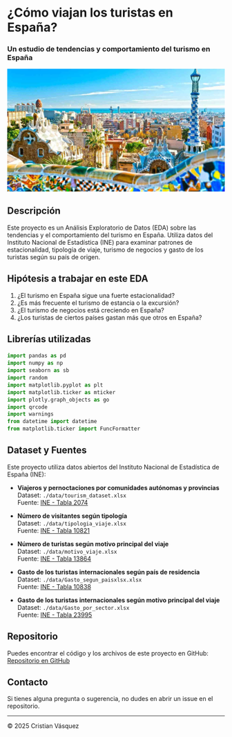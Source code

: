 # ¿Cómo viajan los turistas en España?

### Un estudio de tendencias y comportamiento del turismo en España

![Turismo](./src/Imagenes/Turismo_banner.png)

## Descripción
Este proyecto es un Análisis Exploratorio de Datos (EDA) sobre las tendencias y el comportamiento del turismo en España. Utiliza datos del Instituto Nacional de Estadística (INE) para examinar patrones de estacionalidad, tipología de viaje, turismo de negocios y gasto de los turistas según su país de origen.

## Hipótesis a trabajar en este EDA
1. ¿El turismo en España sigue una fuerte estacionalidad?
2. ¿Es más frecuente el turismo de estancia o la excursión?
3. ¿El turismo de negocios está creciendo en España?
4. ¿Los turistas de ciertos países gastan más que otros en España?

## Librerías utilizadas
```python
import pandas as pd
import numpy as np
import seaborn as sb
import random
import matplotlib.pyplot as plt
import matplotlib.ticker as mticker 
import plotly.graph_objects as go
import qrcode
import warnings
from datetime import datetime
from matplotlib.ticker import FuncFormatter
```

## Dataset y Fuentes
Este proyecto utiliza datos abiertos del Instituto Nacional de Estadística de España (INE):

- **Viajeros y pernoctaciones por comunidades autónomas y provincias**  
  Dataset: `./data/tourism_dataset.xlsx`  
  Fuente: [INE - Tabla 2074](https://www.ine.es/jaxiT3/Tabla.htm?t=2074)
  
- **Número de visitantes según tipología**  
  Dataset: `./data/tipologia_viaje.xlsx`  
  Fuente: [INE - Tabla 10821](https://www.ine.es/jaxiT3/Tabla.htm?t=10821)
  
- **Número de turistas según motivo principal del viaje**  
  Dataset: `./data/motivo_viaje.xlsx`  
  Fuente: [INE - Tabla 13864](https://www.ine.es/jaxiT3/Tabla.htm?t=13864)
  
- **Gasto de los turistas internacionales según país de residencia**  
  Dataset: `./data/Gasto_segun_paisxlsx.xlsx`  
  Fuente: [INE - Tabla 10838](https://www.ine.es/jaxiT3/Tabla.htm?t=10838)
  
- **Gasto de los turistas internacionales según motivo principal del viaje**  
  Dataset: `./data/Gasto_por_sector.xlsx`  
  Fuente: [INE - Tabla 23995](https://www.ine.es/jaxiT3/Tabla.htm?t=23995)
  
## Repositorio
Puedes encontrar el código y los archivos de este proyecto en GitHub:  
[Repositorio en GitHub](https://github.com/Cristianvas198/Turismo_Spain.git)

## Contacto
Si tienes alguna pregunta o sugerencia, no dudes en abrir un issue en el repositorio.

---

© 2025 Cristian Vásquez






 
